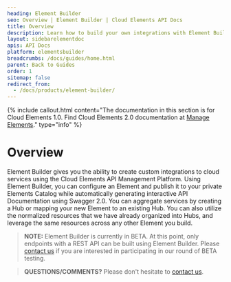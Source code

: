 ```yaml
---
heading: Element Builder
seo: Overview | Element Builder | Cloud Elements API Docs
title: Overview
description: Learn how to build your own integrations with Element Builder.
layout: sidebarelementdoc
apis: API Docs
platform: elementsbuilder
breadcrumbs: /docs/guides/home.html
parent: Back to Guides
order: 1
sitemap: false
redirect_from:
  - /docs/products/element-builder/
---
```


{% include callout.html content="The documentation in this section is for Cloud Elements 1.0. Find Cloud Elements 2.0 documentation at <a href=../../guides/elements/index.html>Manage Elements</a>." type="info" %}

# Overview

Element Builder gives you the ability to create custom integrations to cloud services using the Cloud Elements API Management Platform.  Using Element Builder, you can configure an Element and publish it to your private Elements Catalog while automatically generating interactive API Documentation using Swagger 2.0. You can aggregate services by creating a Hub or mapping your new Element to an existing Hub. You can also utilize the normalized resources that we have already organized into Hubs, and leverage the same resources across any other Element you build.

> **NOTE:** Element Builder is currently in BETA.  At this point, only endpoints with a REST API can be built using Element Builder.  Please [contact us](mailto:support@cloud-elements.com) if you are interested in participating in our round of BETA testing.

> **QUESTIONS/COMMENTS?** Please don't hesitate to [contact us](mailto:support@cloud-elements.com).
